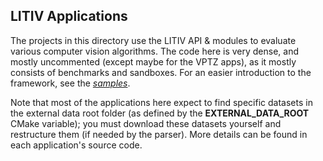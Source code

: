 LITIV Applications
------------------
The projects in this directory use the LITIV API & modules to evaluate various computer vision algorithms. The code here is very dense, and mostly uncommented (except maybe for the VPTZ apps), as it mostly consists of benchmarks and sandboxes. For an easier introduction to the framework, see the [*samples*](../samples/).

Note that most of the applications here expect to find specific datasets in the external data root folder (as defined by the **EXTERNAL_DATA_ROOT** CMake variable); you must download these datasets yourself and restructure them (if needed by the parser). More details can be found in each application's source code.
